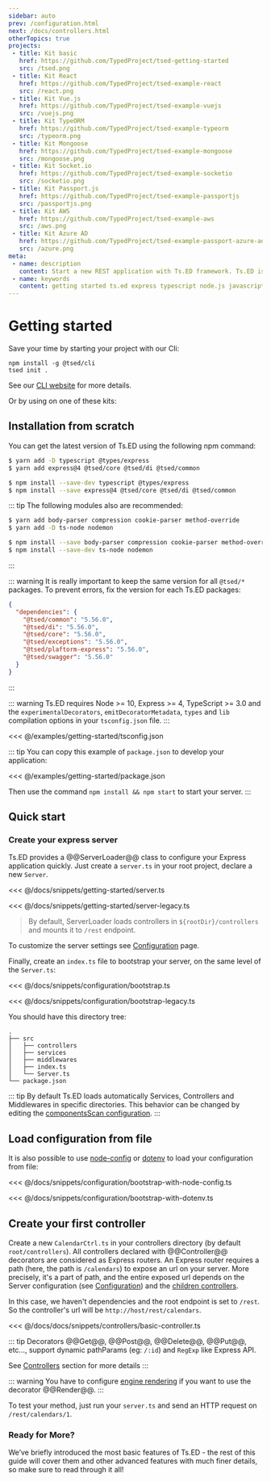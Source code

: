 ```yaml
---
sidebar: auto
prev: /configuration.html
next: /docs/controllers.html
otherTopics: true
projects:
 - title: Kit basic
   href: https://github.com/TypedProject/tsed-getting-started
   src: /tsed.png
 - title: Kit React
   href: https://github.com/TypedProject/tsed-example-react
   src: /react.png
 - title: Kit Vue.js
   href: https://github.com/TypedProject/tsed-example-vuejs
   src: /vuejs.png    
 - title: Kit TypeORM
   href: https://github.com/TypedProject/tsed-example-typeorm
   src: /typeorm.png
 - title: Kit Mongoose
   href: https://github.com/TypedProject/tsed-example-mongoose
   src: /mongoose.png
 - title: Kit Socket.io
   href: https://github.com/TypedProject/tsed-example-socketio
   src: /socketio.png 
 - title: Kit Passport.js
   href: https://github.com/TypedProject/tsed-example-passportjs
   src: /passportjs.png
 - title: Kit AWS
   href: https://github.com/TypedProject/tsed-example-aws
   src: /aws.png
 - title: Kit Azure AD
   href: https://github.com/TypedProject/tsed-example-passport-azure-ad
   src: /azure.png
meta:
 - name: description
   content: Start a new REST application with Ts.ED framework. Ts.ED is built on top of Express and uses TypeScript language.
 - name: keywords
   content: getting started ts.ed express typescript node.js javascript decorators mvc class models
---
```


# Getting started

Save your time by starting your project with our Cli:

```
npm install -g @tsed/cli
tsed init .
```

See our [CLI website](https://cli.tsed.io) for more details.
 
Or by using on one of these kits:

<Projects type="getting-started" />

## Installation from scratch

You can get the latest version of Ts.ED using the following npm command:

<Tabs class="-code">
  <Tab label="Yarn">
  
```bash
$ yarn add -D typescript @types/express
$ yarn add express@4 @tsed/core @tsed/di @tsed/common
```

  </Tab>
  <Tab label="Npm">
  
```bash
$ npm install --save-dev typescript @types/express
$ npm install --save express@4 @tsed/core @tsed/di @tsed/common
```
     
  </Tab>
</Tabs>  

::: tip
The following modules also are recommended: 

<Tabs class="-code">
  <Tab label="Yarn">
  
```bash
$ yarn add body-parser compression cookie-parser method-override
$ yarn add -D ts-node nodemon
```

  </Tab>
  <Tab label="Npm">
    
```bash
$ npm install --save body-parser compression cookie-parser method-override
$ npm install --save-dev ts-node nodemon
```
  
  </Tab>
</Tabs>
:::

::: warning
It is really important to keep the same version for all `@tsed/*` packages.
To prevent errors, fix the version for each Ts.ED packages:
```json
{
  "dependencies": {
    "@tsed/common": "5.56.0",
    "@tsed/di": "5.56.0",
    "@tsed/core": "5.56.0",
    "@tsed/exceptions": "5.56.0",
    "@tsed/plaftorm-express": "5.56.0",
    "@tsed/swagger": "5.56.0"
  }
} 
```
:::

::: warning
Ts.ED requires Node >= 10, Express >= 4, TypeScript >= 3.0 and 
the `experimentalDecorators`, `emitDecoratorMetadata`, `types` and `lib` compilation 
options in your `tsconfig.json` file.
:::

<<< @/examples/getting-started/tsconfig.json

::: tip
You can copy this example of `package.json` to develop your application:

<<< @/examples/getting-started/package.json

Then use the command `npm install && npm start` to start your server.
:::


## Quick start
### Create your express server

Ts.ED provides a @@ServerLoader@@ class to configure your 
Express application quickly. Just create a `server.ts` in your root project, declare 
a new `Server`.

<Tabs class="-code">
  <Tab label="v5.56.0+">

<<< @/docs/snippets/getting-started/server.ts

  </Tab>
  <Tab label="Legacy"> 

<<< @/docs/snippets/getting-started/server-legacy.ts
  
> By default, ServerLoader loads controllers in `${rootDir}/controllers` and mounts it to `/rest` endpoint.

  </Tab>
</Tabs>

To customize the server settings see [Configuration](configuration.md) page.

Finally, create an `index.ts` file to bootstrap your server, on the same level of the `Server.ts`:

<Tabs class="-code">
  <Tab label="v5.56.0+">
  
<<< @/docs/snippets/configuration/bootstrap.ts
  
  </Tab>
  <Tab label="Legacy">
  
<<< @/docs/snippets/configuration/bootstrap-legacy.ts
  
  </Tab>  
</Tabs>    

You should have this directory tree: 

```
.
├── src
│   ├── controllers
│   ├── services
│   ├── middlewares
│   ├── index.ts
│   └── Server.ts
└── package.json
```


::: tip
By default Ts.ED loads automatically Services, Controllers and Middlewares in specific directories.
This behavior can be changed by editing the [componentsScan configuration](/configuration.md).
:::

## Load configuration from file

It is also possible to use [node-config](https://www.npmjs.com/package/config) or [dotenv](https://www.npmjs.com/package/dotenv) to load your configuration from file:

<Tabs class="-code">
  <Tab label="node-config">

<<< @/docs/snippets/configuration/bootstrap-with-node-config.ts

  </Tab>
  <Tab label="dotenv">

<<< @/docs/snippets/configuration/bootstrap-with-dotenv.ts

  </Tab>  
</Tabs>

## Create your first controller

Create a new `CalendarCtrl.ts` in your controllers directory (by default `root/controllers`).
All controllers declared with @@Controller@@ decorators are considered as Express routers. 
An Express router requires a path (here, the path is `/calendars`) to expose an url on your server. 
More precisely, it's a part of path, and the entire exposed url depends on the Server configuration (see [Configuration](configuration.md)) 
and the [children controllers](/docs/controllers.md).

In this case, we haven't dependencies and the root endpoint is set to `/rest`. 
So the controller's url will be `http://host/rest/calendars`.

<<< @/docs/docs/snippets/controllers/basic-controller.ts

::: tip
Decorators @@Get@@, @@Post@@, @@Delete@@, @@Put@@, etc..., support dynamic pathParams (eg: `/:id`) and `RegExp` like Express API.

See [Controllers](/docs/controllers.md) section for more details
:::

::: warning
You have to configure [engine rendering](/tutorials/templating) if you want to use the decorator @@Render@@.
:::

To test your method, just run your `server.ts` and send an HTTP request on `/rest/calendars/1`.

### Ready for More?

We’ve briefly introduced the most basic features of Ts.ED - the rest of this guide will cover them and other advanced features with much finer details, so make sure to read through it all!
